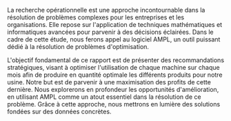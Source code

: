 La recherche opérationnelle est une approche incontournable dans la résolution de problèmes complexes pour les entreprises et les organisations. Elle repose sur l'application de techniques mathématiques et informatiques avancées pour parvenir à des décisions éclairées. Dans le cadre de cette étude, nous ferons appel au logiciel AMPL, un outil puissant dédié à la résolution de problèmes d'optimisation.

L'objectif fondamental de ce rapport est de présenter des recommandations stratégiques, visant à optimiser l'utilisation de chaque machine sur chaque mois afin de produire en quantité optimale les différents produits pour notre usine. Notre but est de parvenir à une maximisation des profits de cette dernière. Nous explorerons en profondeur les opportunités d'amélioration, en utilisant AMPL comme un atout essentiel dans la résolution de ce problème. Grâce à cette approche, nous mettrons en lumière des solutions fondées sur des données concrètes.
